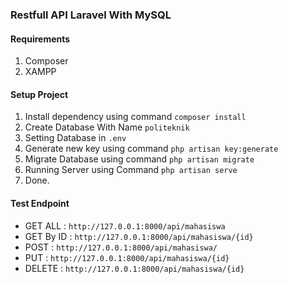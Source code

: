 ### Restfull API Laravel With MySQL

#### Requirements
1. Composer
2. XAMPP

#### Setup Project
1. Install dependency using command `composer install`
2. Create Database With Name `politeknik`
3. Setting Database in `.env`
4. Generate new key using command `php artisan key:generate`
5. Migrate Database using command `php artisan migrate`
6. Running Server using Command `php artisan serve`
7. Done.

#### Test Endpoint
- GET ALL : `http://127.0.0.1:8000/api/mahasiswa`
- GET By ID : `http://127.0.0.1:8000/api/mahasiswa/{id}`
- POST : `http://127.0.0.1:8000/api/mahasiswa/`
- PUT : `http://127.0.0.1:8000/api/mahasiswa/{id}`
- DELETE : `http://127.0.0.1:8000/api/mahasiswa/{id}`

